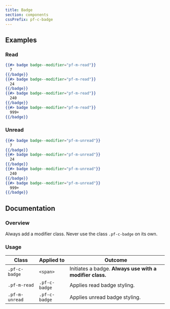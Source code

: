 ```yaml
---
title: Badge
section: components
cssPrefix: pf-c-badge
---
```


## Examples
### Read
```hbs
{{#> badge badge--modifier="pf-m-read"}}
  7
{{/badge}}
{{#> badge badge--modifier="pf-m-read"}}
  24
{{/badge}}
{{#> badge badge--modifier="pf-m-read"}}
  240
{{/badge}}
{{#> badge badge--modifier="pf-m-read"}}
  999+
{{/badge}}
```

### Unread
```hbs
{{#> badge badge--modifier="pf-m-unread"}}
  7
{{/badge}}
{{#> badge badge--modifier="pf-m-unread"}}
  24
{{/badge}}
{{#> badge badge--modifier="pf-m-unread"}}
  240
{{/badge}}
{{#> badge badge--modifier="pf-m-unread"}}
  999+
{{/badge}}
```

## Documentation
### Overview
Always add a modifier class. Never use the class `.pf-c-badge` on its own.

### Usage
| Class | Applied to | Outcome |
| -- | -- | -- |
| `.pf-c-badge` | `<span>` | Initiates a badge. **Always use with a modifier class.** |
| `.pf-m-read` | `.pf-c-badge` | Applies read badge styling. |
| `.pf-m-unread` | `.pf-c-badge` | Applies unread badge styling. |
